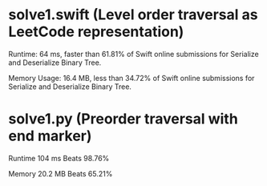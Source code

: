 # solve1.swift (Level order traversal as LeetCode representation)

Runtime: 64 ms, faster than 61.81% of Swift online submissions for Serialize and Deserialize Binary Tree.

Memory Usage: 16.4 MB, less than 34.72% of Swift online submissions for Serialize and Deserialize Binary Tree.

# solve1.py (Preorder traversal with end marker)

Runtime 104 ms Beats 98.76%

Memory 20.2 MB Beats 65.21%
